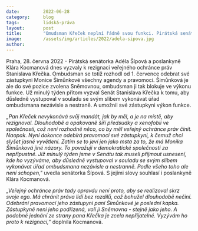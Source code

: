 ```yaml
---
date:         2022-06-28
category:     blog
tags:         lidská-práva
layout:       post
title:        "Omudsman Křeček neplní řádně svou funkci. Pirátská senátorka Adéla Šípová a poslankyně Klára Kocmanová ho vyzvaly k rezignaci"
image:        /assets/img/articles/2022/adela-sipova.jpg
author:       
---
```



Praha, 28. června 2022 - Pirátská senátorka Adéla Šípová a poslankyně Klára Kocmanová dnes vyzvaly k rezignaci veřejného ochránce práv Stanislava Křečka. Ombudsman se totiž rozhodl od 1. července odebrat své zástupkyni Monice Šimůnkové všechny agendy a pravomoci. Šimůnková je ale do své pozice zvolena Sněmovnou, ombudsman ji tak blokuje ve výkonu funkce. Už minulý týden přitom vyzval Senát Stanislava Křečka k tomu, aby důsledně vystupoval v souladu se svým slibem vykonávat úřad ombudsmana nezávisle a nestraně. A umožnil své zástupkyni výkon funkce.

*„Pan Křeček nevykonává svůj mandát, jak by měl, a je na místě, aby rezignoval. Dlouhodobě a opakovaně šíří předsudky a xenofobii ve společnosti, což není rozhodně něco, co by měl veřejný ochránce práv činit. Naopak. Nyní dokonce odebírá pravomoci své zástupkyni, k čemuž chci slyšet jasné vyvětlení. Zatím se to jeví jen jako msta za to, že má Monika Šimůnková jiné názory. To považuji v demokratické společnosti za nepřípustné. Již minulý týden jsme v Senátu tak museli přijmout usnesení, kde ho vyzýváme, aby důsledně vystupoval v souladu se svým slibem vykonávat úřad ombudsmana nezávisle a nestranně. Podle všeho toho ale není schopen,"* uvedla senátorka Šípová. S jejími slovy souhlasí i poslankyně Klára Kocmanová.

*„Veřejný ochránce práv tady opravdu není proto, aby se realizoval skrz svoje ego. Má chránit práva lidí bez rozdílů, což bohužel dlouhodobě nečiní. Odebrání pravomocí jeho zástupyni paní Šimůnkové je poslední kapka. Zástupkyně není jeho podřízená, volí ji Sněmovna - stejně jako jeho. A podobné jednání ze strany pana Křečka je zcela nepřijatelné. Vyzývám ho proto k rezignaci,”* doplnila Kocmanová. 
